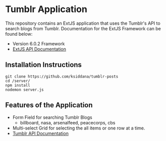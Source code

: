 # Tumblr Application

This repository contains an ExtJS application that uses the Tumblr's API to search blogs from Tumblr. Documentation for the ExtJS Framework can be found below:

- Version 6.0.2 Framework
- [ExtJS API Documentation](https://docs.sencha.com/extjs/6.0.2/classic/Ext.grid.Panel.html)

## Installation Instructions

	git clone https://github.com/ksiddana/tumblr-posts
	cd /server/
	npm install
	nodemon server.js

## Features of the Application

- Form Field for searching Tumblr Blogs
	- billboard, nasa, arsenalfeed, peacecorps, cbs
- Multi-select Grid for selecting the all items or one row at a time.
- [Tumblr API Documentation](https://www.tumblr.com/docs/en/api/v2)